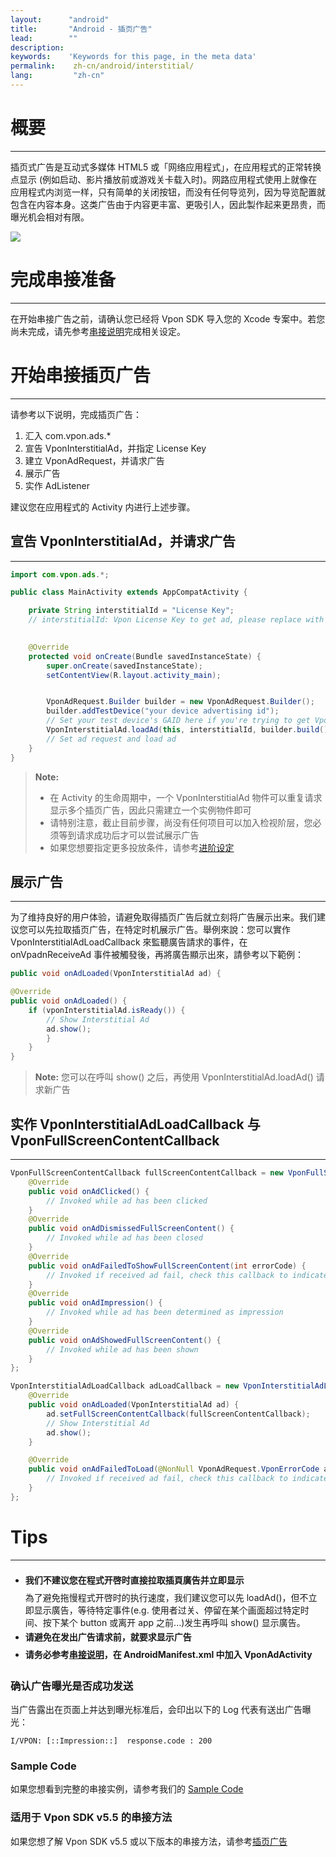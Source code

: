 ```yaml
---
layout:      "android"
title:       "Android - 插页广告"
lead:        ""
description:
keywords:    'Keywords for this page, in the meta data'
permalink:    zh-cn/android/interstitial/
lang:         "zh-cn"
---
```


# 概要
---
插页式广告是互动式多媒体 HTML5 或「网络应用程式」，在应用程式的正常转换点显示 (例如启动、影片播放前或游戏关卡载入时)。网路应用程式使用上就像在应用程式内浏览一样，只有简单的关闭按钮，而没有任何导览列，因为导览配置就包含在内容本身。这类广告由于内容更丰富、更吸引人，因此製作起来更昂贵，而曝光机会相对有限。

![]({{site.imgurl}}/Interstitial.png)

# 完成串接准备
---
在开始串接广告之前，请确认您已经将 Vpon SDK 导入您的 Xcode 专案中。若您尚未完成，请先参考[串接说明]完成相关设定。


# 开始串接插页广告
---
请参考以下说明，完成插页广告：

1. 汇入 com.vpon.ads.*
2. 宣告 VponInterstitialAd，并指定 License Key
3. 建立 VponAdRequest，并请求广告
4. 展示广告
5. 实作 AdListener

建议您在应用程式的 Activity 内进行上述步骤。

## 宣告 VponInterstitialAd，并请求广告
---
```java
import com.vpon.ads.*;

public class MainActivity extends AppCompatActivity {

    private String interstitialId = "License Key";
    // interstitialId: Vpon License Key to get ad, please replace with your own one

    
    @Override
    protected void onCreate(Bundle savedInstanceState) {
        super.onCreate(savedInstanceState);
        setContentView(R.layout.activity_main);


        VponAdRequest.Builder builder = new VponAdRequest.Builder();
        builder.addTestDevice("your device advertising id");
        // Set your test device's GAID here if you're trying to get Vpon test ad
        VponInterstitialAd.loadAd(this, interstitialId, builder.build());
        // Set ad request and load ad
    }
}
```

>**Note:**
>
>* 在 Activity 的生命周期中，一个 VponInterstitialAd 物件可以重复请求显示多个插页广告，因此只需建立一个实例物件即可
>* 请特别注意，截止目前步骤，尚没有任何项目可以加入检视阶层，您必须等到请求成功后才可以尝试展示广告
>* 如果您想要指定更多投放条件，请参考[进阶设定](../advanced)

## 展示广告
---
为了维持良好的用户体验，请避免取得插页广告后就立刻将广告展示出来。我们建议您可以先拉取插页广告，在特定时机展示广告。舉例來說：您可以實作 VponInterstitialAdLoadCallback 來監聽廣告請求的事件，在 onVpadnReceiveAd 事件被觸發後，再將廣告顯示出來，請參考以下範例：

```java
public void onAdLoaded(VponInterstitialAd ad) {

@Override
public void onAdLoaded() {
    if (vponInterstitialAd.isReady()) {
        // Show Interstitial Ad
        ad.show();
        }
    }
}
```

>**Note:** 您可以在呼叫 show() 之后，再使用 VponInterstitialAd.loadAd() 请求新广告


## 实作 VponInterstitialAdLoadCallback 与 VponFullScreenContentCallback
---
```java
VponFullScreenContentCallback fullScreenContentCallback = new VponFullScreenContentCallback(){
    @Override
    public void onAdClicked() {
        // Invoked while ad has been clicked
    }
    @Override
    public void onAdDismissedFullScreenContent() {
        // Invoked while ad has been closed
    }
    @Override
    public void onAdFailedToShowFullScreenContent(int errorCode) {
        // Invoked if received ad fail, check this callback to indicates what type of failure occurred
    }
    @Override
    public void onAdImpression() {
        // Invoked while ad has been determined as impression
    }
    @Override
    public void onAdShowedFullScreenContent() {
        // Invoked while ad has been shown
    }
};

VponInterstitialAdLoadCallback adLoadCallback = new VponInterstitialAdLoadCallback(){
    @Override
    public void onAdLoaded(VponInterstitialAd ad) {
        ad.setFullScreenContentCallback(fullScreenContentCallback);
        // Show Interstitial Ad
        ad.show();
    }

    @Override
    public void onAdFailedToLoad(@NonNull VponAdRequest.VponErrorCode adError) {
        // Invoked if received ad fail, check this callback to indicates what type of failure occurred
    }
};
```

# Tips
---

* <span style="line-height:2.5em"> **我们不建议您在程式开啓时直接拉取插頁廣告并立即显示**<br></span>
為了避免拖慢程式开啓时的执行速度，我们建议您可以先 loadAd()，但不立即显示廣告，等待特定事件(e.g. 使用者过关、停留在某个画面超过特定时间、按下某个 button 或离开 app 之前...)发生再呼叫 show() 显示廣告。
* <span style="line-height:2em"> **请避免在发出广告请求前，就要求显示广告** <br> </span>
* <span style="line-height:2em"> **请务必参考[串接说明]，在 AndroidManifest.xml 中加入 VponAdActivity**</span>


### 确认广告曝光是否成功发送
当广告露出在页面上并达到曝光标准后，会印出以下的 Log 代表有送出广告曝光：

```
I/VPON: [::Impression::]  response.code : 200
```


### Sample Code
如果您想看到完整的串接实例，请参考我们的 [Sample Code]

### 适用于 Vpon SDK v5.5 的串接方法
如果您想了解 Vpon SDK v5.5 或以下版本的串接方法，请参考[插页广告](../interstitial-under550)

[串接说明]: ../integration-guide/
[Sample Code]:../../android/download/